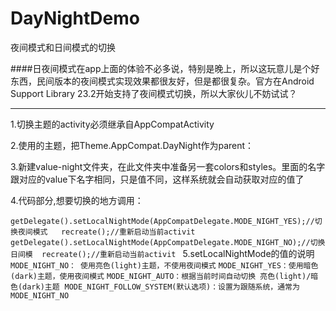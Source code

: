 # DayNightDemo
夜间模式和日间模式的切换


####日夜间模式在app上面的体验不必多说，特别是晚上，所以这玩意儿是个好东西，民间版本的夜间模式实现效果都很友好，但是都很复杂。官方在Android Support Library 23.2开始支持了夜间模式切换，所以大家伙儿不妨试试？

***


1.切换主题的activity必须继承自AppCompatActivity

2.使用的主题，把Theme.AppCompat.DayNight作为parent：


3.新建value-night文件夹，在此文件夹中准备另一套colors和styles。里面的名字跟对应的value下名字相同，只是值不同，这样系统就会自动获取对应的值了

4.代码部分,想要切换的地方调用：


 `getDelegate().setLocalNightMode(AppCompatDelegate.MODE_NIGHT_YES);//切换夜间模式 
  recreate();//重新启动当前activit
 `
 `getDelegate().setLocalNightMode(AppCompatDelegate.MODE_NIGHT_NO);//切换日间模
  recreate();//重新启动当前activit
 `
5.setLocalNightMode的值的说明
  `MODE_NIGHT_NO： 使用亮色(light)主题，不使用夜间模式`
  `MODE_NIGHT_YES：使用暗色(dark)主题，使用夜间模式`
  `MODE_NIGHT_AUTO：根据当前时间自动切换 亮色(light)/暗色(dark)主题`
  `MODE_NIGHT_FOLLOW_SYSTEM(默认选项)：设置为跟随系统，通常为MODE_NIGHT_NO `
